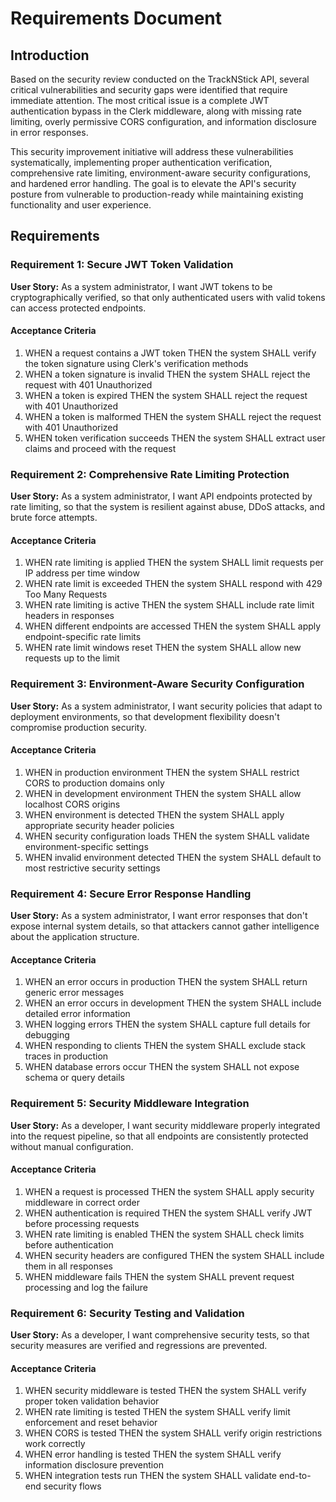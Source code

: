 # Requirements Document

## Introduction

Based on the security review conducted on the TrackNStick API, several critical vulnerabilities and security gaps were identified that require immediate attention. The most critical issue is a complete JWT authentication bypass in the Clerk middleware, along with missing rate limiting, overly permissive CORS configuration, and information disclosure in error responses.

This security improvement initiative will address these vulnerabilities systematically, implementing proper authentication verification, comprehensive rate limiting, environment-aware security configurations, and hardened error handling. The goal is to elevate the API's security posture from vulnerable to production-ready while maintaining existing functionality and user experience.

## Requirements

### Requirement 1: Secure JWT Token Validation
**User Story:** As a system administrator, I want JWT tokens to be cryptographically verified, so that only authenticated users with valid tokens can access protected endpoints.

#### Acceptance Criteria
1. WHEN a request contains a JWT token THEN the system SHALL verify the token signature using Clerk's verification methods
2. WHEN a token signature is invalid THEN the system SHALL reject the request with 401 Unauthorized
3. WHEN a token is expired THEN the system SHALL reject the request with 401 Unauthorized
4. WHEN a token is malformed THEN the system SHALL reject the request with 401 Unauthorized
5. WHEN token verification succeeds THEN the system SHALL extract user claims and proceed with the request

### Requirement 2: Comprehensive Rate Limiting Protection
**User Story:** As a system administrator, I want API endpoints protected by rate limiting, so that the system is resilient against abuse, DDoS attacks, and brute force attempts.

#### Acceptance Criteria
1. WHEN rate limiting is applied THEN the system SHALL limit requests per IP address per time window
2. WHEN rate limit is exceeded THEN the system SHALL respond with 429 Too Many Requests
3. WHEN rate limiting is active THEN the system SHALL include rate limit headers in responses
4. WHEN different endpoints are accessed THEN the system SHALL apply endpoint-specific rate limits
5. WHEN rate limit windows reset THEN the system SHALL allow new requests up to the limit

### Requirement 3: Environment-Aware Security Configuration
**User Story:** As a system administrator, I want security policies that adapt to deployment environments, so that development flexibility doesn't compromise production security.

#### Acceptance Criteria
1. WHEN in production environment THEN the system SHALL restrict CORS to production domains only
2. WHEN in development environment THEN the system SHALL allow localhost CORS origins
3. WHEN environment is detected THEN the system SHALL apply appropriate security header policies
4. WHEN security configuration loads THEN the system SHALL validate environment-specific settings
5. WHEN invalid environment detected THEN the system SHALL default to most restrictive security settings

### Requirement 4: Secure Error Response Handling
**User Story:** As a system administrator, I want error responses that don't expose internal system details, so that attackers cannot gather intelligence about the application structure.

#### Acceptance Criteria
1. WHEN an error occurs in production THEN the system SHALL return generic error messages
2. WHEN an error occurs in development THEN the system SHALL include detailed error information
3. WHEN logging errors THEN the system SHALL capture full details for debugging
4. WHEN responding to clients THEN the system SHALL exclude stack traces in production
5. WHEN database errors occur THEN the system SHALL not expose schema or query details

### Requirement 5: Security Middleware Integration
**User Story:** As a developer, I want security middleware properly integrated into the request pipeline, so that all endpoints are consistently protected without manual configuration.

#### Acceptance Criteria
1. WHEN a request is processed THEN the system SHALL apply security middleware in correct order
2. WHEN authentication is required THEN the system SHALL verify JWT before processing requests
3. WHEN rate limiting is enabled THEN the system SHALL check limits before authentication
4. WHEN security headers are configured THEN the system SHALL include them in all responses
5. WHEN middleware fails THEN the system SHALL prevent request processing and log the failure

### Requirement 6: Security Testing and Validation
**User Story:** As a developer, I want comprehensive security tests, so that security measures are verified and regressions are prevented.

#### Acceptance Criteria
1. WHEN security middleware is tested THEN the system SHALL verify proper token validation behavior
2. WHEN rate limiting is tested THEN the system SHALL verify limit enforcement and reset behavior
3. WHEN CORS is tested THEN the system SHALL verify origin restrictions work correctly
4. WHEN error handling is tested THEN the system SHALL verify information disclosure prevention
5. WHEN integration tests run THEN the system SHALL validate end-to-end security flows